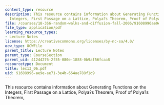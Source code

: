 ```yaml
---
content_type: resource
description: This resource contains information about Generating Functions on the
  Integers, First Passage on a Lattice, Polya?s Theorem, Proof of Polya?s Theorem,
file: /courses/18-366-random-walks-and-diffusion-fall-2006/91608996ae9eae713e4b664ae788f1d9_lec13_06.pdf
file_type: application/pdf
learning_resource_types:
- Lecture Notes
license: https://creativecommons.org/licenses/by-nc-sa/4.0/
ocw_type: OCWFile
parent_title: Lecture Notes
parent_type: CourseSection
parent_uid: 41244276-2f55-080e-1888-0b9af56fcaa8
resourcetype: Document
title: lec13_06.pdf
uid: 91608996-ae9e-ae71-3e4b-664ae788f1d9
---
```

This resource contains information about Generating Functions on the Integers, First Passage on a Lattice, Polya?s Theorem, Proof of Polya?s Theorem,